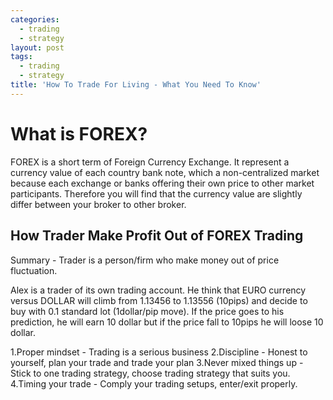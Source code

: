```yaml
---
categories:
  - trading
  - strategy
layout: post
tags:
  - trading
  - strategy
title: 'How To Trade For Living - What You Need To Know'
---
```

# What is FOREX?

FOREX is a short term of Foreign Currency Exchange. It represent a currency value of each country bank note, which a non-centralized market because each exchange or banks offering their own price to other market participants. Therefore you will find that the currency value are slightly differ between your broker to other broker.

## How Trader Make Profit Out of FOREX Trading

Summary - Trader is a person/firm who make money out of price fluctuation.

Alex is a trader of its own trading account. He think that EURO currency versus DOLLAR will climb from 1.13456 to 1.13556 (10pips) and decide to buy with 0.1 standard lot (1dollar/pip move). If the price goes to his prediction, he will earn 10 dollar but if the price fall to 10pips he will loose 10 dollar.

1.Proper mindset - Trading is a serious business
2.Discipline - Honest to yourself, plan your trade and trade your plan
3.Never mixed things up - Stick to one trading strategy, choose trading strategy that suits you.
4.Timing your trade - Comply your trading setups, enter/exit properly.
